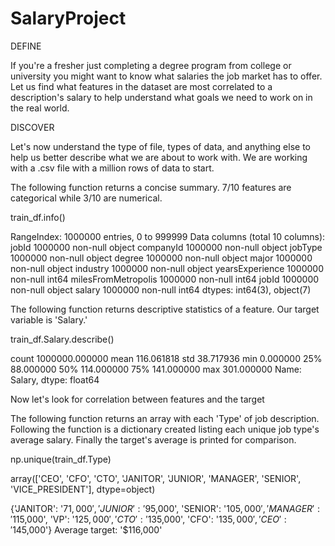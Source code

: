 # SalaryProject

DEFINE

If you're a fresher just completing a degree program from college or university you might want to know what salaries the job market has to offer. Let us find what features in the dataset are most correlated to a description's salary to help understand what goals we need to work on in the real world.

DISCOVER

Let's now understand the type of file, types of data, and anything else to help us better describe what we are about to work with. We are working with a .csv file with a million rows of data to start.


The following function returns a concise summary. 7/10 features are categorical while 3/10 are numerical.

train_df.info()

RangeIndex: 1000000 entries, 0 to 999999
Data columns (total 10 columns):
jobId                  1000000 non-null object
companyId              1000000 non-null object
jobType                1000000 non-null object
degree                 1000000 non-null object
major                  1000000 non-null object
industry               1000000 non-null object
yearsExperience        1000000 non-null int64
milesFromMetropolis    1000000 non-null int64
jobId                  1000000 non-null object
salary                 1000000 non-null int64
dtypes: int64(3), object(7)


The following function returns descriptive statistics of a feature. Our target variable is 'Salary.'

train_df.Salary.describe()

count    1000000.000000
mean         116.061818
std           38.717936
min            0.000000
25%           88.000000
50%          114.000000
75%          141.000000
max          301.000000
Name: Salary, dtype: float64


Now let's look for correlation between features and the target


The following function returns an array with each 'Type' of job description. Following the function is a dictionary created listing each unique job type's average salary. Finally the target's average is printed for comparison.

np.unique(train_df.Type)

array(['CEO', 'CFO', 'CTO', 'JANITOR', 'JUNIOR', 'MANAGER', 'SENIOR',
       'VICE_PRESIDENT'], dtype=object)

{'JANITOR': '$71,000', 'JUNIOR': '$95,000', 'SENIOR': '$105,000', 'MANAGER': '$115,000', 'VP': '$125,000', 'CTO': '$135,000', 'CFO': '$135,000', 'CEO': '$145,000'}
Average target: '$116,000'       